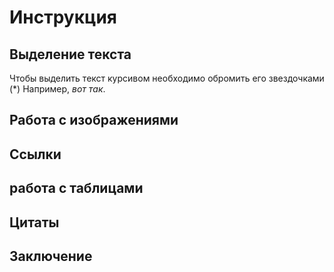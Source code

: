 # Инструкция 

## Выделение текста

Чтобы выделить текст курсивом необходимо обромить его звездочками (*) Например, *вот так*.

## Работа с изображениями

## Ссылки

## работа с таблицами

## Цитаты

## Заключение